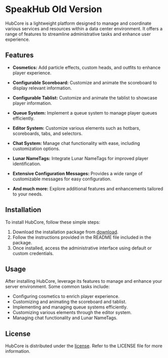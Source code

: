 # SpeakHub Old Version

HubCore is a lightweight platform designed to manage and coordinate various services and resources within a data center environment. It offers a range of features to streamline administrative tasks and enhance user experience.

## Features

- **Cosmetics:** Add particle effects, custom heads, and outfits to enhance player experience.
  
- **Configurable Scoreboard:** Customize and animate the scoreboard to display relevant information.
  
- **Configurable Tablist:** Customize and animate the tablist to showcase player information.
  
- **Queue System:** Implement a queue system to manage player queues efficiently.
  
- **Editor System:** Customize various elements such as hotbars, scoreboards, tabs, and selectors.
  
- **Chat System:** Manage chat functionality with ease, including customization options.
  
- **Lunar NameTags:** Integrate Lunar NameTags for improved player identification.
  
- **Extensive Configuration Messages:** Provides a wide range of customizable messages for easy configuration.
  
- **And much more:** Explore additional features and enhancements tailored to your needs.

## Installation

To install HubCore, follow these simple steps:

1. Download the installation package from [download](https://github.com/Nowacho/SpeakHub/releases).
2. Follow the instructions provided in the README file included in the package.
3. Once installed, access the administrative interface using default or custom credentials.

## Usage

After installing HubCore, leverage its features to manage and enhance your server environment. Some common tasks include:

- Configuring cosmetics to enrich player experience.
- Customizing and animating the scoreboard and tablist.
- Implementing and managing queue systems efficiently.
- Customizing various elements through the editor system.
- Managing chat functionality and Lunar NameTags.

## License

HubCore is distributed under the [license](https://www.apache.org/licenses/LICENSE-2.0). Refer to the LICENSE file for more information.
